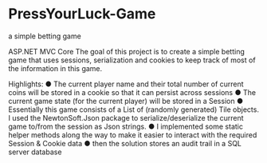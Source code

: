 # PressYourLuck-Game
a simple betting game 

ASP.NET MVC Core
The goal of this project is to create a simple betting game that uses sessions, serialization and cookies to keep track of most of the information in this game. 

Highlights:
●	The current player name and their total number of current coins will be stored in a cookie so that it can persist across sessions
●	The current game state (for the current player) will be stored in a Session
●	Essentially this game consists of a List of (randomly generated) Tile objects. I used the NewtonSoft.Json package to serialize/deserialize
  the current game to/from the session as Json strings.
●	I implemented some static helper methods along the way to make it easier to interact with the required Session & Cookie data
●	then the solution stores an audit trail in a SQL server database
